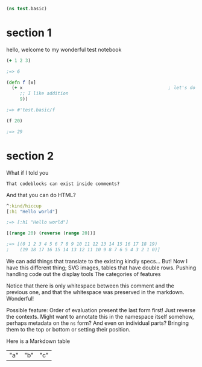 ```clojure
(ns test.basic)
```

# section 1

 hello, welcome to my wonderful test notebook

```clojure
(+ 1 2 3)

;=> 6
```

```clojure
(defn f [x]
  (+ x                                                      ; let's do some addition
     ;; I like addition
     9))

;=> #'test.basic/f
```

```clojure
(f 20)

;=> 29
```

# section 2

What if I told you

    That codeblocks can exist inside comments?

And that you can do HTML?

```clojure
^:kind/hiccup
[:h1 "Hello world"]

;=> [:h1 "Hello world"]
```

```clojure
[(range 20) (reverse (range 20))]

;=> [(0 1 2 3 4 5 6 7 8 9 10 11 12 13 14 15 16 17 18 19)
;    (19 18 17 16 15 14 13 12 11 10 9 8 7 6 5 4 3 2 1 0)]
```

We can add things that translate to the existing kindly specs...
But! Now I have this different thing; SVG images, tables that have double rows.
Pushing handling code out the display tools
The categories of features

Notice that there is only whitespace between this comment and the previous one,
and that the whitespace was preserved in the markdown. Wonderful!

Possible feature: Order of evaluation
present the last form first!
Just reverse the contexts.
Might want to annotate this in the namespace itself somehow,
perhaps metadata on the `ns` form?
And even on individual parts? Bringing them to the top or bottom or setting their position.

Here is a Markdown table

|  |  |  |
|--|--|--|
| "a" | "b" | "c" |
